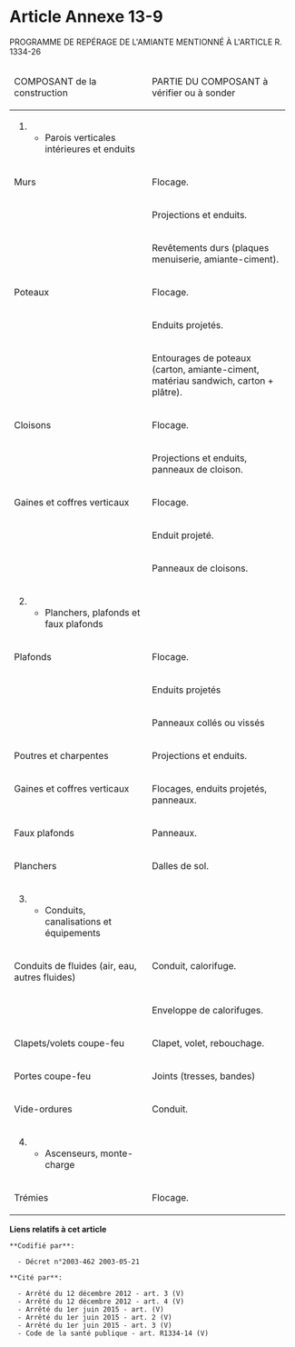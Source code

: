 # Article Annexe 13-9

PROGRAMME DE REPÉRAGE DE L'AMIANTE MENTIONNÉ À L'ARTICLE R. 1334-26   
<table>
  <thead>
    <tr>
      <td width="227">

COMPOSANT de la construction

</td>
      <td width="227">

PARTIE DU COMPOSANT à vérifier ou à sonder

</td>
    </tr>
  </thead>
  <tbody>
    <tr>
      <td valign="top">

1. - Parois verticales intérieures et enduits

</td>
      <td valign="top">

</td>
    </tr>
    <tr>
      <td valign="top">

Murs

</td>
      <td valign="top">

Flocage.

</td>
    </tr>
    <tr>
      <td valign="top">

</td>
      <td valign="top">

Projections et enduits.

</td>
    </tr>
    <tr>
      <td valign="top">

</td>
      <td valign="top">

Revêtements durs (plaques menuiserie, amiante-ciment).

</td>
    </tr>
    <tr>
      <td valign="top">

Poteaux

</td>
      <td valign="top">

Flocage.

</td>
    </tr>
    <tr>
      <td valign="top">

</td>
      <td valign="top">

Enduits projetés.

</td>
    </tr>
    <tr>
      <td valign="top">

</td>
      <td valign="top">

Entourages de poteaux (carton, amiante-ciment, matériau sandwich, carton + plâtre).

</td>
    </tr>
    <tr>
      <td valign="top">

Cloisons

</td>
      <td valign="top">

Flocage.

</td>
    </tr>
    <tr>
      <td valign="top">

</td>
      <td valign="top">

Projections et enduits, panneaux de cloison.

</td>
    </tr>
    <tr>
      <td valign="top">

Gaines et coffres verticaux

</td>
      <td valign="top">

Flocage.

</td>
    </tr>
    <tr>
      <td valign="top">

</td>
      <td valign="top">

Enduit projeté.

</td>
    </tr>
    <tr>
      <td valign="top">

</td>
      <td valign="top">

Panneaux de cloisons.

</td>
    </tr>
    <tr>
      <td valign="top">

2. - Planchers, plafonds et faux plafonds

</td>
      <td valign="top">

</td>
    </tr>
    <tr>
      <td valign="top">

Plafonds

</td>
      <td valign="top">

Flocage.

</td>
    </tr>
    <tr>
      <td valign="top">

</td>
      <td valign="top">

Enduits projetés

</td>
    </tr>
    <tr>
      <td valign="top">

</td>
      <td valign="top">

Panneaux collés ou vissés

</td>
    </tr>
    <tr>
      <td valign="top">

Poutres et charpentes

</td>
      <td valign="top">

Projections et enduits.

</td>
    </tr>
    <tr>
      <td valign="top">

Gaines et coffres verticaux

</td>
      <td valign="top">

Flocages, enduits projetés, panneaux.

</td>
    </tr>
    <tr>
      <td valign="top">

Faux plafonds

</td>
      <td valign="top">

Panneaux.

</td>
    </tr>
    <tr>
      <td valign="top">

Planchers

</td>
      <td valign="top">

Dalles de sol.

</td>
    </tr>
    <tr>
      <td valign="top">

3. - Conduits, canalisations et équipements

</td>
      <td valign="top">

</td>
    </tr>
    <tr>
      <td valign="top">

Conduits de fluides (air, eau, autres fluides)

</td>
      <td valign="top">

Conduit, calorifuge.

</td>
    </tr>
    <tr>
      <td valign="top">

</td>
      <td valign="top">

Enveloppe de calorifuges.

</td>
    </tr>
    <tr>
      <td valign="top">

Clapets/volets coupe-feu

</td>
      <td valign="top">

Clapet, volet, rebouchage.

</td>
    </tr>
    <tr>
      <td valign="top">

Portes coupe-feu

</td>
      <td valign="top">

Joints (tresses, bandes)

</td>
    </tr>
    <tr>
      <td valign="top">

Vide-ordures

</td>
      <td valign="top">

Conduit.

</td>
    </tr>
    <tr>
      <td valign="top">

4. - Ascenseurs, monte-charge

</td>
      <td valign="top">

</td>
    </tr>
    <tr>
      <td valign="top">

Trémies

</td>
      <td valign="top">

Flocage.

</td>
    </tr>
  </tbody>
</table>

**Liens relatifs à cet article**

	**Codifié par**:

	  - Décret n°2003-462 2003-05-21

	**Cité par**:

	  - Arrêté du 12 décembre 2012 - art. 3 (V)
	  - Arrêté du 12 décembre 2012 - art. 4 (V)
	  - Arrêté du 1er juin 2015 - art. (V)
	  - Arrêté du 1er juin 2015 - art. 2 (V)
	  - Arrêté du 1er juin 2015 - art. 3 (V)
	  - Code de la santé publique - art. R1334-14 (V)
